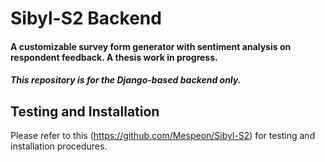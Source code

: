 # Sibyl-S2 Backend
#### A customizable survey form generator with sentiment analysis on respondent feedback. A thesis work in progress.
##### This repository is for the Django-based backend only.
## Testing and Installation
Please refer to this (https://github.com/Mespeon/Sibyl-S2) for testing and installation procedures.
